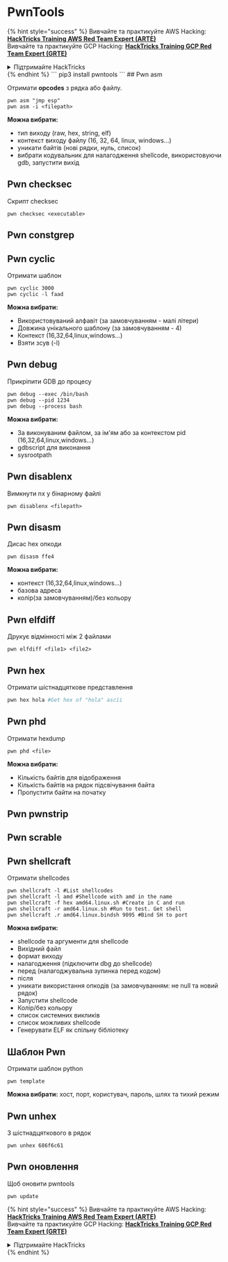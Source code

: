 # PwnTools

{% hint style="success" %}
Вивчайте та практикуйте AWS Hacking:<img src="/.gitbook/assets/arte.png" alt="" data-size="line">[**HackTricks Training AWS Red Team Expert (ARTE)**](https://training.hacktricks.xyz/courses/arte)<img src="/.gitbook/assets/arte.png" alt="" data-size="line">\
Вивчайте та практикуйте GCP Hacking: <img src="/.gitbook/assets/grte.png" alt="" data-size="line">[**HackTricks Training GCP Red Team Expert (GRTE)**<img src="/.gitbook/assets/grte.png" alt="" data-size="line">](https://training.hacktricks.xyz/courses/grte)

<details>

<summary>Підтримайте HackTricks</summary>

* Перевірте [**плани підписки**](https://github.com/sponsors/carlospolop)!
* **Приєднуйтесь до** 💬 [**групи Discord**](https://discord.gg/hRep4RUj7f) або [**групи telegram**](https://t.me/peass) або **слідкуйте** за нами в **Twitter** 🐦 [**@hacktricks\_live**](https://twitter.com/hacktricks\_live)**.**
* **Діліться хакерськими трюками, надсилаючи PR до** [**HackTricks**](https://github.com/carlospolop/hacktricks) та [**HackTricks Cloud**](https://github.com/carlospolop/hacktricks-cloud) репозиторіїв на github.

</details>
{% endhint %}
```
pip3 install pwntools
```
## Pwn asm

Отримати **opcodes** з рядка або файлу.
```
pwn asm "jmp esp"
pwn asm -i <filepath>
```
**Можна вибрати:**

* тип виходу (raw, hex, string, elf)
* контекст виходу файлу (16, 32, 64, linux, windows...)
* уникати байтів (нові рядки, нуль, список)
* вибрати кодувальник для налагодження shellcode, використовуючи gdb, запустити вихід

## **Pwn checksec**

Скрипт checksec
```
pwn checksec <executable>
```
## Pwn constgrep

## Pwn cyclic

Отримати шаблон
```
pwn cyclic 3000
pwn cyclic -l faad
```
**Можна вибрати:**

* Використовуваний алфавіт (за замовчуванням - малі літери)
* Довжина унікального шаблону (за замовчуванням - 4)
* Контекст (16,32,64,linux,windows...)
* Взяти зсув (-l)

## Pwn debug

Прикріпити GDB до процесу
```
pwn debug --exec /bin/bash
pwn debug --pid 1234
pwn debug --process bash
```
**Можна вибрати:**

* За виконуваним файлом, за ім'ям або за контекстом pid (16,32,64,linux,windows...)
* gdbscript для виконання
* sysrootpath

## Pwn disablenx

Вимкнути nx у бінарному файлі
```
pwn disablenx <filepath>
```
## Pwn disasm

Дисас hex опкоди
```
pwn disasm ffe4
```
**Можна вибрати:**

* контекст (16,32,64,linux,windows...)
* базова адреса
* колір(за замовчуванням)/без кольору

## Pwn elfdiff

Друкує відмінності між 2 файлами
```
pwn elfdiff <file1> <file2>
```
## Pwn hex

Отримати шістнадцяткове представлення
```bash
pwn hex hola #Get hex of "hola" ascii
```
## Pwn phd

Отримати hexdump
```
pwn phd <file>
```
**Можна вибрати:**

* Кількість байтів для відображення
* Кількість байтів на рядок підсвічування байта
* Пропустити байти на початку

## Pwn pwnstrip

## Pwn scrable

## Pwn shellcraft

Отримати shellcodes
```
pwn shellcraft -l #List shellcodes
pwn shellcraft -l amd #Shellcode with amd in the name
pwn shellcraft -f hex amd64.linux.sh #Create in C and run
pwn shellcraft -r amd64.linux.sh #Run to test. Get shell
pwn shellcraft .r amd64.linux.bindsh 9095 #Bind SH to port
```
**Можна вибрати:**

* shellcode та аргументи для shellcode
* Вихідний файл
* формат виходу
* налагодження (підключити dbg до shellcode)
* перед (налагоджувальна зупинка перед кодом)
* після
* уникати використання опкодів (за замовчуванням: не null та новий рядок)
* Запустити shellcode
* Колір/без кольору
* список системних викликів
* список можливих shellcode
* Генерувати ELF як спільну бібліотеку

## Шаблон Pwn

Отримати шаблон python
```
pwn template
```
**Можна вибрати:** хост, порт, користувач, пароль, шлях та тихий режим

## Pwn unhex

З шістнадцяткового в рядок
```
pwn unhex 686f6c61
```
## Pwn оновлення

Щоб оновити pwntools
```
pwn update
```
{% hint style="success" %}
Вивчайте та практикуйте AWS Hacking:<img src="/.gitbook/assets/arte.png" alt="" data-size="line">[**HackTricks Training AWS Red Team Expert (ARTE)**](https://training.hacktricks.xyz/courses/arte)<img src="/.gitbook/assets/arte.png" alt="" data-size="line">\
Вивчайте та практикуйте GCP Hacking: <img src="/.gitbook/assets/grte.png" alt="" data-size="line">[**HackTricks Training GCP Red Team Expert (GRTE)**<img src="/.gitbook/assets/grte.png" alt="" data-size="line">](https://training.hacktricks.xyz/courses/grte)

<details>

<summary>Підтримайте HackTricks</summary>

* Перевірте [**плани підписки**](https://github.com/sponsors/carlospolop)!
* **Приєднуйтесь до** 💬 [**групи Discord**](https://discord.gg/hRep4RUj7f) або [**групи telegram**](https://t.me/peass) або **слідкуйте** за нами в **Twitter** 🐦 [**@hacktricks\_live**](https://twitter.com/hacktricks\_live)**.**
* **Діліться хакерськими трюками, надсилаючи PR до** [**HackTricks**](https://github.com/carlospolop/hacktricks) та [**HackTricks Cloud**](https://github.com/carlospolop/hacktricks-cloud) репозиторіїв на github.

</details>
{% endhint %}
